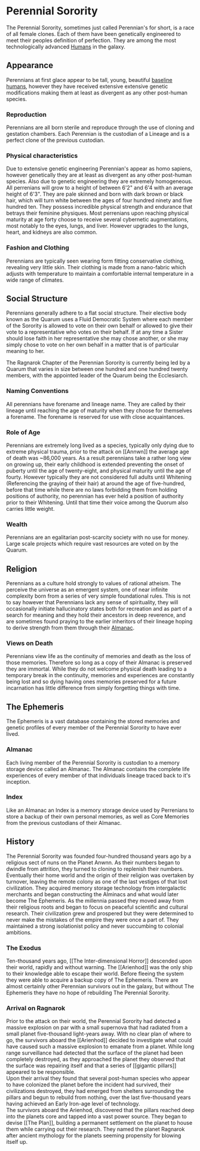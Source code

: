 # Perennial Sorority
The Perennial Sorority, sometimes just called Perennian's for short, is a race of all female clones. Each of them have been genetically engineered to meet their peoples definition of perfection. They are among the most technologically advanced [Humans](Baseline%20Human.md) in the galaxy.

## Appearance
Perennians at first glace appear to be tall, young, beautiful [baseline humans](Baseline%20Human.md), however they have received extensive extensive genetic modifications making them at least as divergent as any other post-human species.
### Reproduction
Perennians are all born sterile and reproduce through the use of cloning and gestation chambers. Each Perennian is the custodian of a Lineage and is a perfect clone of the previous custodian.
### Physical characteristics
Due to extensive genetic engineering Perennian's appear as homo sapiens, however genetically they are at least as divergent as any other post-human species. Also due to genetic engineering they are extremely homogeneous. All perrenians will grow to a height of between 6'2" and 6'4 with an average height of 6'3". They are pale skinned and born with dark brown or black hair, which will turn white between the ages of four hundred ninety and five hundred ten. They possess incredible physical strength and endurance that betrays their feminine physiques. Most perrenians upon reaching physical maturity at age forty choose to receive several cybernetic augmentations, most notably to the eyes, lungs, and liver. However upgrades to the lungs, heart, and kidneys are also common.
### Fashion and Clothing
Perennians are typically seen wearing form fitting conservative clothing, revealing very little skin. Their clothing is made from a nano-fabric which adjusts with temperature to maintain a comfortable internal temperature in a wide range of climates.

## Social Structure
Perennians generally adhere to a flat social structure. Their elective body known as the Quarum uses a Fluid Democratic System where each member of the Sorority is allowed to vote on their own behalf or allowed to give their vote to a representative who votes on their behalf. If at any time a Sister should lose faith in her representative she may chose another, or she may simply chose to vote on her own behalf in a matter that is of particular meaning to her.

The Ragnarok Chapter of the Perennian Sorority is currently being led by a Quarum that varies in size between one hundred and one hundred twenty members, with the appointed leader of the Quarum being the Ecclesiarch.
### Naming Conventions
All perennians have forename and lineage name. They are called by their lineage until reaching the age of maturity when they choose for themselves a forename. The forename is reserved for use with close acquaintances.
### Role of Age
Perennians are extremely long lived as a species, typically only dying due to extreme physical trauma, prior to the attack on [[Annwn]] the average age of death was ~86,000 years. As a result perennians take a rather long view on growing up, their early childhood is extended preventing the onset of puberty until the age of twenty-eight, and physical maturity until the age of fourty. However typically they are not considered full adults until Whitening (Referencing the graying of their hair) at around the age of five-hundred, before that time while there are no laws forbidding them from holding positions of authority, no perennian has ever held a position of authority prior to their Whitening. Until that time their voice among the Quorum also carries little weight.
### Wealth
Perennians are an egalitarian post-scarcity society with no use for money. Large scale projects which require vast resources are voted on by the Quarum.

## Religion
Perennians as a culture hold strongly to values of rational atheism. The perceive the universe as an emergent system, one of near infinite complexity born from a series of very simple foundational rules. This is not to say however that Perennians lack any sense of spirituality, they will occasionally initiate hallucinatory states both for recreation and as part of a search for meaning and they hold their ancestors in deep reverence, and are sometimes found praying to the earlier inheritors of their lineage hoping to derive strength from them through their [Almanac](Perennian##Almanac).
### Views on Death
Perennians view life as the continuity of memories and death as the loss of those memories. Therefore so long as a copy of their Almanac is preserved they are immortal. While they do not welcome physical death leading to a temporary break in the continuity, memories and experiences are constantly being lost and so dying having ones memories preserved for a future incarnation has little difference from simply forgetting things with time.

## The Ephemeris
The Ephemeris is a vast database containing the stored memories and genetic profiles of every member of the Perennial Sorority to have ever lived.
### Almanac
Each living member of the Perennial Sorority is custodian to a memory storage device called an Almanac. The Almanac contains the complete life experiences of every member of that individuals lineage traced back to it's inception.
### Index
Like an Almanac an Index is a memory storage device used by Perrenians to store a backup of their own personal memories, as well as Core Memories from the previous custodians of their Almanac.
## History
The Perennial Sorority was founded four-hundred thousand years ago by a religious sect of nuns on the Planet Anwnn. As their numbers began to dwindle from attrition, they turned to cloning to replenish their numbers. Eventually their home world and the origin of their religion was overtaken by turnover, leaving the remote colony as one of the last vestiges of that lost civilization. They acquired memory storage technology from intergalactic merchants and began constructing the Alminacs and what would later become The Ephemeris. As the millennia passed they moved away from their religious roots and began to focus on peaceful scientific and cultural research. Their civilization grew and prospered but they were determined to never make the mistakes of the empire they were once a part of. They maintained a strong isolationist policy and never succumbing to colonial ambitions.
### The Exodus
Ten-thousand years ago, [[The Inter-dimensional Horror]] descended upon their world, rapidly and without warning. The [[Arienhod]] was the only ship to their knowledge able to escape their world. Before fleeing the system they were able to acquire a backup copy of The Ephemeris. There are almost certainly other Perennian survivors out in the galaxy, but without The Ephemeris they have no hope of rebuilding The Perennial Sorority.
### Arrival on Ragnarok
Prior to the attack on their world, the Perennial Sorority had detected a massive explosion on par with a small supernova that had radiated from a small planet five-thousand light-years away. With no clear plan of where to go, the survivors aboard the [[Arienhod]] decided to investigate what could have caused such a massive explosion to emanate from a planet. While long range surveillance had detected that the surface of the planet had been completely destroyed, as they approached the planet they observed that the surface was repairing itself and that a series of [[gigantic pillars]] appeared to be responsible.<br>
Upon their arrival they found that several post-human species who appear to have colonized the planet before the incident had survived, their civilizations destroyed, they had emerged from shelters surrounding the pillars and begun to rebuild from nothing, over the last five-thousand years having achieved an Early Iron-age level of technology.<br>
The survivors aboard the Arienhod, discovered that the pillars reached deep into the planets core and tapped into a vast power source. They began to devise [[The Plan]], building a permanent settlement on the planet to house them while carrying out their research. They named the planet Ragnarok after ancient mythology for the planets seeming propensity for blowing itself up.